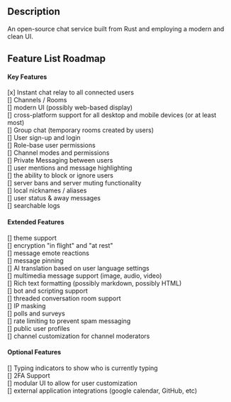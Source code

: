 ## Description
An open-source chat service built from Rust and employing a modern and clean UI.

## Feature List Roadmap
#### Key Features
[x] Instant chat relay to all connected users<br>
[] Channels / Rooms<br>
[] modern UI (possibly web-based display)<br>
[] cross-platform support for all desktop and mobile devices (or at least most)<br>
[] Group chat (temporary rooms created by users)<br>
[] User sign-up and login<br>
[] Role-base user permissions<br>
[] Channel modes and permissions<br>
[] Private Messaging between users<br>
[] user mentions and message highlighting<br>
[] the ability to block or ignore users<br>
[] server bans and server muting functionality<br>
[] local nicknames / aliases<br>
[] user status & away messages<br>
[] searchable logs<br>
#### Extended Features
[] theme support<br>
[] encryption "in flight" and "at rest"<br>
[] message emote reactions<br>
[] message pinning<br>
[] AI translation based on user language settings<br>
[] multimedia message support (image, audio, video)<br>
[] Rich text formatting (possibly markdown, possibly HTML)<br>
[] bot and scripting support<br>
[] threaded conversation room support<br>
[] IP masking<br>
[] polls and surveys<br>
[] rate limiting to prevent spam messaging<br>
[] public user profiles<br>
[] channel customization for channel moderators<br>
#### Optional Features
[] Typing indicators to show who is currently typing<br>
[] 2FA Support<br>
[] modular UI to allow for user customization<br>
[] external application integrations (google calendar, GitHub, etc)<br>

